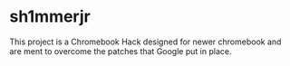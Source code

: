 # sh1mmerjr
This project is a Chromebook Hack designed for newer chromebook and are ment to overcome the patches that Google put in place. 
